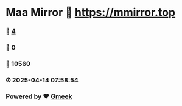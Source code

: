 # Maa Mirror :link: https://mmirror.top 
### :page_facing_up: [4](https://mmirror.top/tag.html) 
### :speech_balloon: 0 
### :hibiscus: 10560 
### :alarm_clock: 2025-04-14 07:58:54 
### Powered by :heart: [Gmeek](https://github.com/Meekdai/Gmeek)
